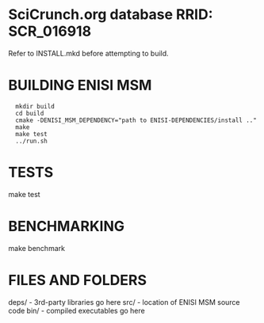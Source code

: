 # SciCrunch.org database RRID: SCR_016918
Refer to INSTALL.mkd before attempting to build. 

# BUILDING ENISI MSM

```
  mkdir build
  cd build
  cmake -DENISI_MSM_DEPENDENCY="path to ENISI-DEPENDENCIES/install .."
  make
  make test
  ../run.sh
```

# TESTS

  make test

# BENCHMARKING

  make benchmark

# FILES AND FOLDERS
deps/ - 3rd-party libraries go here
src/  - location of ENISI MSM source code
bin/  - compiled executables go here
